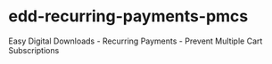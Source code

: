 edd-recurring-payments-pmcs
===========================

Easy Digital Downloads - Recurring Payments - Prevent Multiple Cart Subscriptions
